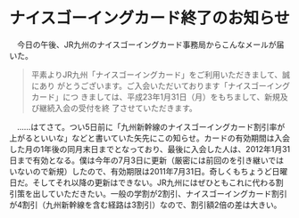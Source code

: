 # ナイスゴーイングカード終了のお知らせ

<div class="section">　今日の午後、JR九州のナイスゴーイングカード事務局からこんなメールが届いた。

> 平素よりJR九州「ナイスゴーイングカード」をご利用いただきまして、誠にあり がとうございます。ご入会いただいております「ナイスゴーイングカード」につ きましては、平成23年1月31日（月）をもちまして、新規及び継続入会の受付を終 了させていただきます。

　……はてさて。つい5日前に「九州新幹線のナイスゴーイングカード割引率が上がるといいな」などと書いていた矢先にこの知らせ。カードの有効期間は入会した月の1年後の同月末日までとなっており、最後に入会した人は、2012年1月31日まで有効となる。僕は今年の7月3日に更新（厳密には前回のを引き継いではいないので新規）したので、有効期限は2011年7月31日。奇しくもちょうど日曜日だ。そしてそれ以降の更新はできない。JR九州にはぜひともこれに代わる割引策を出していただきたい。一般の学割が2割引、ナイスゴーイングカード割引が4割引（九州新幹線を含む経路は3割引）なので、割引額2倍の差は大きい。</div>